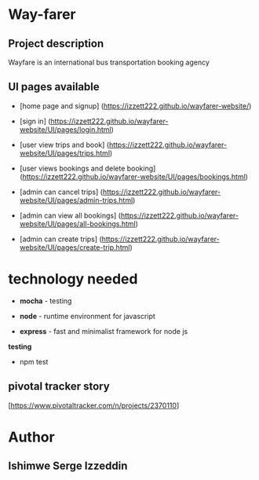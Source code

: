 # **Way-farer**

## **Project description**

Wayfare is an international bus transportation booking agency

## **UI pages available**

- [home page and signup] (https://izzett222.github.io/wayfarer-website/)

- [sign in] (https://izzett222.github.io/wayfarer-website/UI/pages/login.html)

- [user view trips and book] (https://izzett222.github.io/wayfarer-website/UI/pages/trips.html)

- [user views bookings and delete booking] (https://izzett222.github.io/wayfarer-website/UI/pages/bookings.html)

- [admin can cancel trips] (https://izzett222.github.io/wayfarer-website/UI/pages/admin-trips.html)

- [admin can view all bookings] (https://izzett222.github.io/wayfarer-website/UI/pages/all-bookings.html)

- [admin can create trips] (https://izzett222.github.io/wayfarer-website/UI/pages/create-trip.html)

# **technology needed**

- **mocha** - testing

- **node** - runtime environment for javascript

- **express** - fast and minimalist framework for node js


**testing**

- npm test

## **pivotal tracker story**

[https://www.pivotaltracker.com/n/projects/2370110]


# **Author**

## **Ishimwe Serge Izzeddin**





